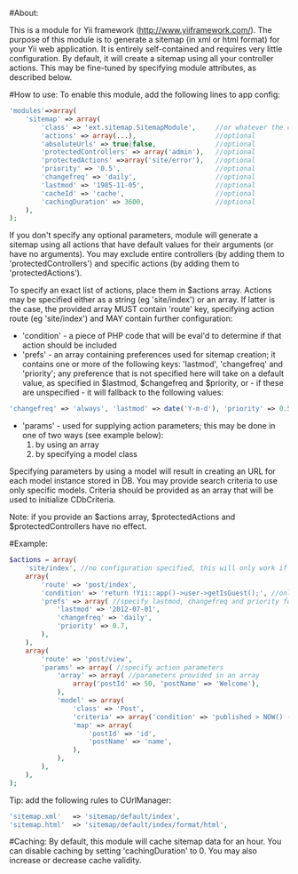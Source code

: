 #About:

This is a module for Yii framework (http://www.yiiframework.com/). The purpose of this module is
to generate a sitemap (in xml or html format) for your Yii web application. It is entirely self-contained
and requires very little configuration. By default, it will create a sitemap using all your controller actions.
This may be fine-tuned by specifying module attributes, as described below.

#How to use:
To enable this module, add the following lines to app config:
```php
'modules'=>array(
	'sitemap' => array(
		'class' => 'ext.sitemap.SitemapModule', 	//or whatever the correct path is
		'actions' => array(...), 					//optional
		'absoluteUrls' => true|false, 				//optional
		'protectedControllers' => array('admin'), 	//optional
		'protectedActions' =>array('site/error'), 	//optional
		'priority' => '0.5', 						//optional
		'changefreq' => 'daily', 					//optional
		'lastmod' => '1985-11-05', 					//optional
		'cacheId' => 'cache',						//optional
		'cachingDuration' => 3600,					//optional			
	),
);
```

If you don't specify any optional parameters, module will generate a sitemap 
using all actions that have default values for their arguments (or have no arguments).
You may exclude entire controllers (by adding them to 'protectedControllers')
and specific actions (by adding them to 'protectedActions').

To specify an exact list of actions, place them in $actions array.
Actions may be specified either as a string (eg 'site/index') or an array. 
If latter is the case, the provided array MUST contain 'route' key, specifying
action route (eg 'site/index') and MAY contain further configuration:
- 'condition' - a piece of PHP code that will be eval'd to determine if that action should be included
- 'prefs' - an array containing preferences used for sitemap creation;
		it contains one or more of the following keys: 'lastmod', 'changefreq' and 'priority';
		any preference that is not specified here will take on a default value,
		as specified in $lastmod, $changefreq and $priority, or - if these are unspecified -
		it will fallback to the following values:


```php 
'changefreq' => 'always', 'lastmod' => date('Y-m-d'), 'priority' => 0.5
```

- 'params' - used for supplying action parameters; this may be done in one of two ways (see example below):
	1. by using an array
	2. by specifying a model class

Specifying parameters by using a model will result in creating an URL for each model instance stored in DB.
You may provide search criteria to use only specific models. Criteria should be provided as an array
that will be used to initialize CDbCriteria.

Note: if you provide an $actions array, $protectedActions and $protectedControllers have no effect.

#Example:
```php
$actions = array(
	'site/index', //no configuration specified, this will only work if site/index has default argument values
	array(
		'route' => 'post/index',
		'condition' => 'return !Yii::app()->user->getIsGuest();', //only if user is not guest
		'prefs' => array( //specify lastmod, changefreq and priority for this URL only
			'lastmod' => '2012-07-01',
			'changefreq' => 'daily',
			'priority' => 0.7,
		),
	),
	array(
		'route' => 'post/view',
		'params' => array( //specify action parameters
			'array' => array( //parameters provided in an array
				array('postId' => 50, 'postName' => 'Welcome'),
			),
			'model' => array(
				'class' => 'Post',
				'criteria' => array('condition' => 'published > NOW() - INTERVAL 5 DAY')
				'map' => array(
					'postId' => 'id',
					'postName' => 'name',
				),
			),				
		),
	),
);
```

Tip: add the following rules to CUrlManager:
```php
'sitemap.xml' 	=> 'sitemap/default/index',
'sitemap.html' 	=> 'sitemap/default/index/format/html',
```
#Caching:
By default, this module will cache sitemap data for an hour.
You can disable caching by setting 'cachingDuration' to 0.
You may also increase or decrease cache validity.